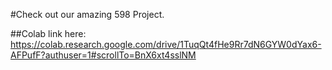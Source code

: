 #Check out our amazing 598 Project. 

##Colab link here: https://colab.research.google.com/drive/1TuqQt4fHe9Rr7dN6GYW0dYax6-AFPufF?authuser=1#scrollTo=BnX6xt4sslNM
